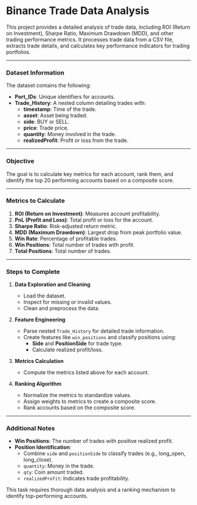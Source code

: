 # Binance Trade Data Analysis

This project provides a detailed analysis of trade data, including ROI (Return on Investment), Sharpe Ratio, Maximum Drawdown (MDD), and other trading performance metrics. It processes trade data from a CSV file, extracts trade details, and calculates key performance indicators for trading portfolios.

---

### Dataset Information
The dataset contains the following:
- **Port_IDs**: Unique identifiers for accounts.
- **Trade_History**: A nested column detailing trades with:
  - **timestamp**: Time of the trade.
  - **asset**: Asset being traded.
  - **side**: BUY or SELL.
  - **price**: Trade price.
  - **quantity**: Money involved in the trade.
  - **realizedProfit**: Profit or loss from the trade.

---

### Objective
The goal is to calculate key metrics for each account, rank them, and identify the top 20 performing accounts based on a composite score.

---

### Metrics to Calculate
1. **ROI (Return on Investment)**: Measures account profitability.
2. **PnL (Profit and Loss)**: Total profit or loss for the account.
3. **Sharpe Ratio**: Risk-adjusted return metric.
4. **MDD (Maximum Drawdown)**: Largest drop from peak portfolio value.
5. **Win Rate**: Percentage of profitable trades.
6. **Win Positions**: Total number of trades with profit.
7. **Total Positions**: Total number of trades.

---

### Steps to Complete
1. **Data Exploration and Cleaning**
   - Load the dataset.
   - Inspect for missing or invalid values.
   - Clean and preprocess the data.

2. **Feature Engineering**
   - Parse nested `Trade_History` for detailed trade information.
   - Create features like `win_positions` and classify positions using:
     - **Side** and **PositionSide** for trade type.
     - Calculate realized profit/loss.

3. **Metrics Calculation**
   - Compute the metrics listed above for each account.

4. **Ranking Algorithm**
   - Normalize the metrics to standardize values.
   - Assign weights to metrics to create a composite score.
   - Rank accounts based on the composite score.

---

### Additional Notes
- **Win Positions**: The number of trades with positive realized profit.
- **Position Identification**:
  - Combine `side` and `positionSide` to classify trades (e.g., long_open, long_close).
  - `quantity`: Money in the trade.
  - `qty`: Coin amount traded.
  - `realizedProfit`: Indicates trade profitability.

This task requires thorough data analysis and a ranking mechanism to identify top-performing accounts.
